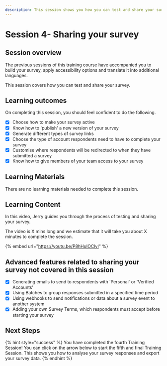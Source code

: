 ```yaml
---
description: This session shows you how you can test and share your survey
---
```


# Session 4- Sharing your survey

## Session overview

The previous sessions of this training course have accompanied you to build your survey, apply accessibility options and translate it into additional languages.

This session covers how you can test and share your survey.

## Learning outcomes

On completing this session, you should feel confident to do the following.

* [x] Choose how to make your survey active
* [x] Know how to 'publish' a new version of your survey
* [x] Generate different types of survey links&#x20;
* [x] Choose the type of account respondents need to have to complete your survey
* [x] Customise where respondents will be redirected to when they have submitted a survey&#x20;
* [x] Know how to give members of your team access to your survey

## Learning Materials

There are no learning materials needed to complete this session. &#x20;

## Learning Content

In this video, Jerry guides you through the process of testing and sharing your survey.

The video is X mins long and we estimate that it will take you about X minutes to complete the session.

{% embed url="https://youtu.be/P8hHuIOClvI" %}

## Advanced features related to sharing your survey not covered in this session

* [x] Generating emails to send to respondents with 'Personal' or 'Verified Accounts'
* [x] Using Batches to group responses submitted in a specified time period
* [x] Using webhooks to send notifications or data about a survey event to another system
* [x] Adding your own Survey Terms, which respondents must accept before starting your survey

## Next Steps

{% hint style="success" %}
You have completed the fourth Training Session!  You can click on the arrow below to start the fifth and final Training Session.  This shows you how to analyse your survey responses and export your survey data.
{% endhint %}
